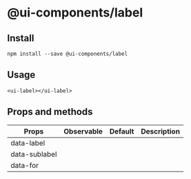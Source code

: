 # @ui-components/label

## Install

```
npm install --save @ui-components/label
```

## Usage

```
<ui-label></ui-label>
```

## Props and methods

| Props         | Observable | Default | Description |
| ------------- | ---------- | ------- | ----------- |
| data-label    |            |         |             |
| data-sublabel |            |         |             |
| data-for      |            |         |             |
